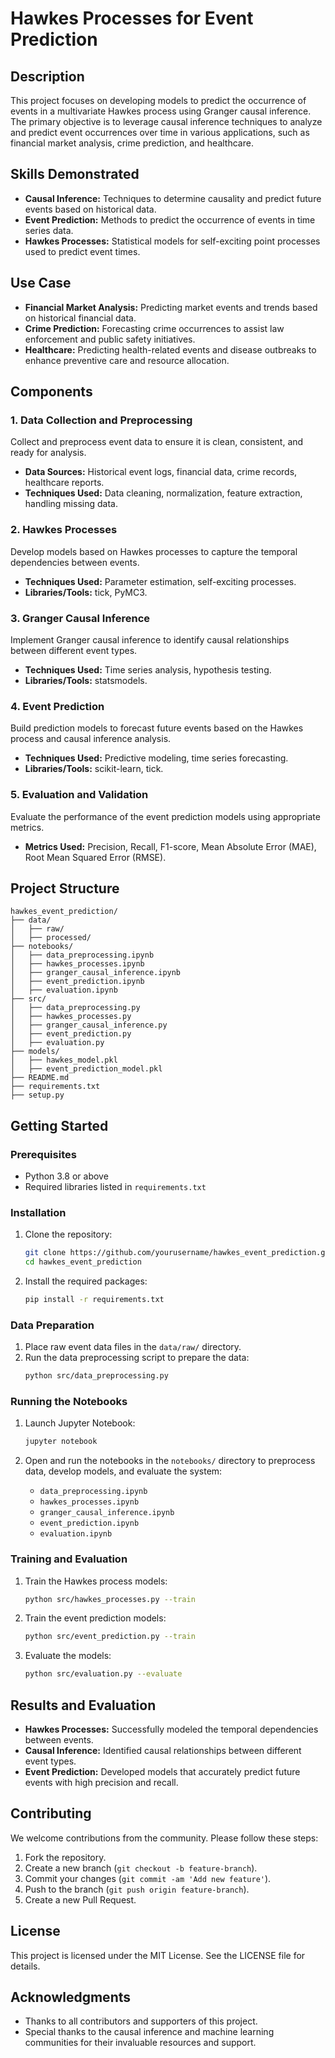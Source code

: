 # Hawkes Processes for Event Prediction

## Description

This project focuses on developing models to predict the occurrence of events in a multivariate Hawkes process using Granger causal inference. The primary objective is to leverage causal inference techniques to analyze and predict event occurrences over time in various applications, such as financial market analysis, crime prediction, and healthcare.

## Skills Demonstrated

- **Causal Inference:** Techniques to determine causality and predict future events based on historical data.
- **Event Prediction:** Methods to predict the occurrence of events in time series data.
- **Hawkes Processes:** Statistical models for self-exciting point processes used to predict event times.

## Use Case

- **Financial Market Analysis:** Predicting market events and trends based on historical financial data.
- **Crime Prediction:** Forecasting crime occurrences to assist law enforcement and public safety initiatives.
- **Healthcare:** Predicting health-related events and disease outbreaks to enhance preventive care and resource allocation.

## Components

### 1. Data Collection and Preprocessing

Collect and preprocess event data to ensure it is clean, consistent, and ready for analysis.

- **Data Sources:** Historical event logs, financial data, crime records, healthcare reports.
- **Techniques Used:** Data cleaning, normalization, feature extraction, handling missing data.

### 2. Hawkes Processes

Develop models based on Hawkes processes to capture the temporal dependencies between events.

- **Techniques Used:** Parameter estimation, self-exciting processes.
- **Libraries/Tools:** tick, PyMC3.

### 3. Granger Causal Inference

Implement Granger causal inference to identify causal relationships between different event types.

- **Techniques Used:** Time series analysis, hypothesis testing.
- **Libraries/Tools:** statsmodels.

### 4. Event Prediction

Build prediction models to forecast future events based on the Hawkes process and causal inference analysis.

- **Techniques Used:** Predictive modeling, time series forecasting.
- **Libraries/Tools:** scikit-learn, tick.

### 5. Evaluation and Validation

Evaluate the performance of the event prediction models using appropriate metrics.

- **Metrics Used:** Precision, Recall, F1-score, Mean Absolute Error (MAE), Root Mean Squared Error (RMSE).

## Project Structure

```
hawkes_event_prediction/
├── data/
│   ├── raw/
│   ├── processed/
├── notebooks/
│   ├── data_preprocessing.ipynb
│   ├── hawkes_processes.ipynb
│   ├── granger_causal_inference.ipynb
│   ├── event_prediction.ipynb
│   ├── evaluation.ipynb
├── src/
│   ├── data_preprocessing.py
│   ├── hawkes_processes.py
│   ├── granger_causal_inference.py
│   ├── event_prediction.py
│   ├── evaluation.py
├── models/
│   ├── hawkes_model.pkl
│   ├── event_prediction_model.pkl
├── README.md
├── requirements.txt
├── setup.py
```

## Getting Started

### Prerequisites

- Python 3.8 or above
- Required libraries listed in `requirements.txt`

### Installation

1. Clone the repository:
   ```bash
   git clone https://github.com/yourusername/hawkes_event_prediction.git
   cd hawkes_event_prediction
   ```

2. Install the required packages:
   ```bash
   pip install -r requirements.txt
   ```

### Data Preparation

1. Place raw event data files in the `data/raw/` directory.
2. Run the data preprocessing script to prepare the data:
   ```bash
   python src/data_preprocessing.py
   ```

### Running the Notebooks

1. Launch Jupyter Notebook:
   ```bash
   jupyter notebook
   ```

2. Open and run the notebooks in the `notebooks/` directory to preprocess data, develop models, and evaluate the system:
   - `data_preprocessing.ipynb`
   - `hawkes_processes.ipynb`
   - `granger_causal_inference.ipynb`
   - `event_prediction.ipynb`
   - `evaluation.ipynb`

### Training and Evaluation

1. Train the Hawkes process models:
   ```bash
   python src/hawkes_processes.py --train
   ```

2. Train the event prediction models:
   ```bash
   python src/event_prediction.py --train
   ```

3. Evaluate the models:
   ```bash
   python src/evaluation.py --evaluate
   ```

## Results and Evaluation

- **Hawkes Processes:** Successfully modeled the temporal dependencies between events.
- **Causal Inference:** Identified causal relationships between different event types.
- **Event Prediction:** Developed models that accurately predict future events with high precision and recall.

## Contributing

We welcome contributions from the community. Please follow these steps:

1. Fork the repository.
2. Create a new branch (`git checkout -b feature-branch`).
3. Commit your changes (`git commit -am 'Add new feature'`).
4. Push to the branch (`git push origin feature-branch`).
5. Create a new Pull Request.

## License

This project is licensed under the MIT License. See the LICENSE file for details.

## Acknowledgments

- Thanks to all contributors and supporters of this project.
- Special thanks to the causal inference and machine learning communities for their invaluable resources and support.
```

